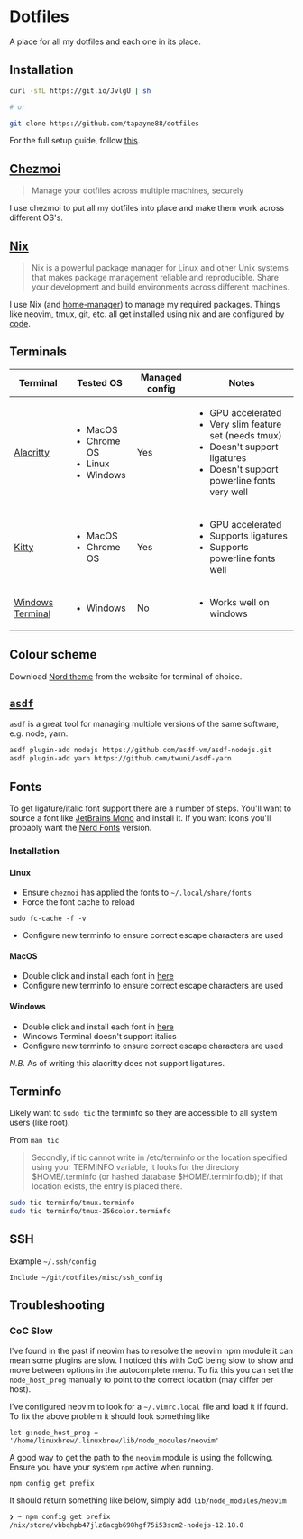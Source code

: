 # Dotfiles

A place for all my dotfiles and each one in its place.

## Installation

```bash
curl -sfL https://git.io/JvlgU | sh

# or

git clone https://github.com/tapayne88/dotfiles
```

For the full setup guide, follow [this](./installation_guide.md).

## [Chezmoi](https://www.chezmoi.io/)

> Manage your dotfiles across multiple machines, securely

I use chezmoi to put all my dotfiles into place and make them work across different OS's.

## [Nix](https://nixos.org/)

> Nix is a powerful package manager for Linux and other Unix systems that makes package management reliable and reproducible. Share your development and build environments across different machines.

I use Nix (and [home-manager](https://github.com/rycee/home-manager)) to manage my required packages. Things like neovim, tmux, git, etc. all get installed using nix and are configured by [code](./dot_config/nixpkgs/home.nix.tmpl).

## Terminals

| Terminal                                                  | Tested OS                                                               | Managed config | Notes                                                                                                                                                            |
|-----------------------------------------------------------|-------------------------------------------------------------------------|----------------|------------------------------------------------------------------------------------------------------------------------------------------------------------------|
| [Alacritty](https://github.com/alacritty/alacritty)       | <ul><li>MacOS</li><li>Chrome OS</li><li>Linux</li><li>Windows</li></ul> | Yes            | <ul><li>GPU accelerated</li><li>Very slim feature set (needs tmux)</li><li>Doesn't support ligatures</li><li>Doesn't support powerline fonts very well</li></ul> |
| [Kitty](https://sw.kovidgoyal.net/kitty/)                 | <ul><li>MacOS</li><li>Chrome OS</li></ul>                               | Yes            | <ul><li>GPU accelerated</li><li>Supports ligatures</li><li>Supports powerline fonts well</li></ul>                                                               |
| [Windows Terminal](https://github.com/microsoft/terminal) | <ul><li>Windows</li></ul>                                               | No             | <ul><li>Works well on windows</li></ul>                                                                                                                          |


## Colour scheme

Download [Nord theme](https://www.nordtheme.com/) from the website for terminal of choice.

## [`asdf`](https://asdf-vm.com/#/)

`asdf` is a great tool for managing multiple versions of the same software, e.g. node, yarn.

```bash
asdf plugin-add nodejs https://github.com/asdf-vm/asdf-nodejs.git
asdf plugin-add yarn https://github.com/twuni/asdf-yarn
```

## Fonts

To get ligature/italic font support there are a number of steps. You'll want to source a font like [JetBrains Mono](https://www.jetbrains.com/lp/mono/) and install it. If you want icons you'll probably want the [Nerd Fonts](https://www.nerdfonts.com/font-downloads) version.

### Installation

#### Linux

- Ensure `chezmoi` has applied the fonts to `~/.local/share/fonts`
- Force the font cache to reload
```shell
sudo fc-cache -f -v
```
- Configure new terminfo to ensure correct escape characters are used

#### MacOS

- Double click and install each font in [here](./dot_local/share/fonts)
- Configure new terminfo to ensure correct escape characters are used

#### Windows

- Double click and install each font in [here](./dot_local/share/fonts/windows)
- Windows Terminal doesn't support italics
- Configure new terminfo to ensure correct escape characters are used

*N.B.* As of writing this alacritty does not support ligatures.

## Terminfo

Likely want to `sudo tic` the terminfo so they are accessible to all system users (like root).

From `man tic`

> Secondly,  if  tic  cannot write in /etc/terminfo or the location specified using your TERMINFO variable, it looks for the directory $HOME/.terminfo (or hashed database $HOME/.terminfo.db); if that location exists, the  entry  is  placed there.

```bash
sudo tic terminfo/tmux.terminfo
sudo tic terminfo/tmux-256color.terminfo
```

## SSH

Example `~/.ssh/config`

```
Include ~/git/dotfiles/misc/ssh_config
```

## Troubleshooting

### CoC Slow

I've found in the past if neovim has to resolve the neovim npm module it can mean some plugins are slow. I noticed this with CoC being slow to show and move between options in the autocomplete menu. To fix this you can set the `node_host_prog` manually to point to the correct location (may differ per host).

I've configured neovim to look for a `~/.vimrc.local` file and load it if found. To fix the above problem it should look something like

```vimscript
let g:node_host_prog = '/home/linuxbrew/.linuxbrew/lib/node_modules/neovim'
```

A good way to get the path to the `neovim` module is using the following. Ensure you have your system `npm` active when running.

```bash
npm config get prefix
```

It should return something like below, simply add `lib/node_modules/neovim`

```bash
❯ ~ npm config get prefix
/nix/store/vbbqhpb47jlz6acgb698hgf75i53scm2-nodejs-12.18.0
```
